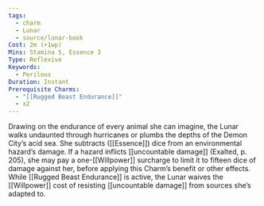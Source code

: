```yaml
---
tags:
  - charm
  - Lunar
  - source/lunar-book
Cost: 2m (+1wp)
Mins: Stamina 5, Essence 3
Type: Reflexive
Keywords:
  - Perilous
Duration: Instant
Prerequisite Charms:
  - "[[Rugged Beast Endurance]]"
  - x2
---
```

Drawing on the endurance of every animal she can imagine, the Lunar walks undaunted through hurricanes or plumbs the depths of the Demon City’s acid sea. She subtracts ([[Essence]]) dice from an environmental hazard’s damage. If a hazard inflicts [[uncountable damage]] (Exalted, p. 205), she may pay a one-[[Willpower]] surcharge to limit it to fifteen dice of damage against her, before applying this Charm’s benefit or other effects. While [[Rugged Beast Endurance]] is active, the Lunar waives the [[Willpower]] cost of resisting [[uncountable damage]] from sources she’s adapted to.
